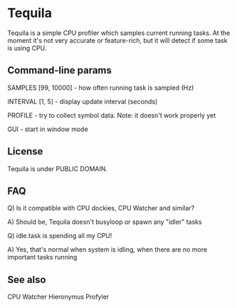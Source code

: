 # Tequila

Tequila is a simple CPU profiler which samples current running tasks. At the moment it's not very
accurate or feature-rich, but it will detect if some task is using CPU.


## Command-line params

SAMPLES [99, 10000] - how often running task is sampled (Hz)

INTERVAL [1, 5] - display update interval (seconds)

PROFILE - try to collect symbol data. Note: it doesn't work properly yet

GUI - start in window mode


## License

Tequila is under PUBLIC DOMAIN.


## FAQ

Q) Is it compatible with CPU dockies, CPU Watcher and similar?

A) Should be, Tequila doesn't busyloop or spawn any "idler" tasks

Q) idle.task is spending all my CPU!

A) Yes, that's normal when system is idling, when there are no more important tasks running


## See also

CPU Watcher
Hieronymus
Profyler

